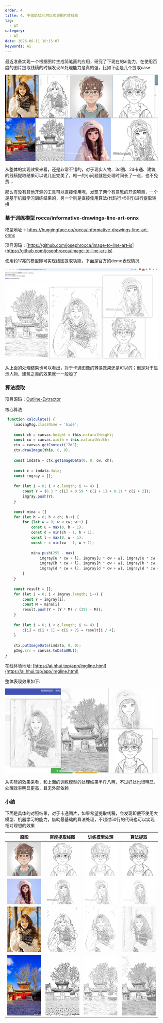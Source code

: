 ```yaml
---
order: 4
title: 4. 不借助AI也可以实现图片转线稿
tag:
  - AI
category:
  - AI
date: 2025-06-11 10:15:07
keywords: AI
---
```


最近准备实现一个根据图片生成简笔画的应用，研究了下现在的ai能力，在使用百度的图片提取线稿的时候发现AI处理能力是真的强，比如下面是几个提取case

![](/imgs/column/ai/4-1.webp)


从整体的实现效果来看，还是非常不错的，对于现实人物、3d图、2d卡通、建筑的线稿提取结果可以说几近完美了。唯一的小问题就是处理时间长了一点，也不免费...


那么有没有其他开源的工具可以直接使用呢，发现了两个有意思的开源项目，一个是基于机器学习训练结果的，另一个则是直接使用算法(代码行<50行)进行提取转换


### 基于训练模型 rocca/informative-drawings-line-art-onnx

模型地址-> https://huggingface.co/rocca/informative-drawings-line-art-onnx


项目源码：[https://github.com/josephrocca/image-to-line-art-js](https://github.com/josephrocca/image-to-line-art-js)


使用约17兆的模型即可实现线图提取功能，下面是官方的demo表现情况

![](/imgs/column/ai/4-2.webp)


从上面的处理结果也可以看出，对于卡通图像的转换效果还是可以的；但是对于显示人物、建筑之类的效果就一一般般了


### 算法提取

项目源码：[Outline-Extractor](https://github.com/FlandreDaisuki/Outline-Extractor)


核心算法

```js
 function calculate() {
    loadingMsg.className = 'hide';

    const ch = canvas.height = this.naturalHeight;
    const cw = canvas.width = this.naturalWidth;
    ctx = canvas.getContext('2d');
    ctx.drawImage(this, 0, 0);

    const imdata = ctx.getImageData(0, 0, cw, ch);

    const c = imdata.data;
    const imgray = [];

    for (let i = 0; i < c.length; i += 4) {
        const Y = (0.3 * c[i] + 0.59 * c[i + 1] + 0.11 * c[i + 2]);
        imgray.push(Y);
    }

    const mina = []
    for (let h = 0; h < ch; h++) {
        for (let w = 0; w < cw; w++) {
            const u = max(0, h - 1);
            const d = min(ch - 1, h + 1);
            const l = max(0, w - 1);
            const r = min(cw - 1, w + 1);

            mina.push(255 - max(
                imgray[u * cw + l], imgray[u * cw + w], imgray[u * cw + r],
                imgray[h * cw + l], imgray[h * cw + w], imgray[h * cw + r],
                imgray[d * cw + l], imgray[d * cw + w], imgray[d * cw + r]));
        }
    }

    const result = [];
    for (let i = 0; i < imgray.length; i++) {
        const Y = imgray[i];
        const M = mina[i]
        result.push(Y + (Y * M) / (255 - M));
    }

    for (let i = 0; i < c.length; i += 4) {
        c[i] = c[i + 1] = c[i + 2] = result[i / 4];
    }

    ctx.putImageData(imdata, 0, 0);
    pImg.src = canvas.toDataURL();
}
```


在线体验地址: [https://ai.hhui.top/app/imgline.html](https://ai.hhui.top/app/imgline.html)


整体表现效果如下:

![](/imgs/column/ai/4-3.webp)


从实际的效果来看，和上面的训练模型的处理结果半斤八两，不过好处也很明显，处理效率明显更高，且无外部依赖


### 小结


下面是具体的对照结果，对于卡通图片，如果希望提取线稿，会发现即便不使用大模型、机器学习的能力，借助最基础的算法处理，不超过50行的代码也可以实现相对理想的效果

| 原图 | 百度提取线图 | 训练模型处理 | 算法提取 | 
| --- | --- | --- | --- |
| ![](/imgs/column/ai/4-4-0.jpg) | ![](/imgs/column/ai/4-4-b-0.jpg)| ![](/imgs/column/ai/4-4-t-0.jpg)| ![](/imgs/column/ai/4-4-s-0.jpg) |
| ![](/imgs/column/ai/4-4-1.jpg) | ![](/imgs/column/ai/4-4-b-1.jpg)| ![](/imgs/column/ai/4-4-t-1.jpg)| ![](/imgs/column/ai/4-4-s-1.jpg) |
| ![](/imgs/column/ai/4-4-2.jpg) | ![](/imgs/column/ai/4-4-b-2.jpg)| ![](/imgs/column/ai/4-4-t-2.jpg)| ![](/imgs/column/ai/4-4-s-2.jpg) |
| ![](/imgs/column/ai/4-4-3.jpg) | ![](/imgs/column/ai/4-4-b-3.jpg)| ![](/imgs/column/ai/4-4-t-3.jpg)| ![](/imgs/column/ai/4-4-s-3.jpg) |

